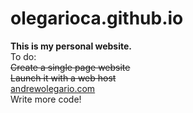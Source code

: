 olegarioca.github.io
====================
<b>This is my personal website.</b>
<br>To do:
<br><del>Create a single page website</del>
<br><del>Launch it with a web host</del>
<br><a href="http://andrewolegario.com">andrewolegario.com</a>
<br>Write more code!
